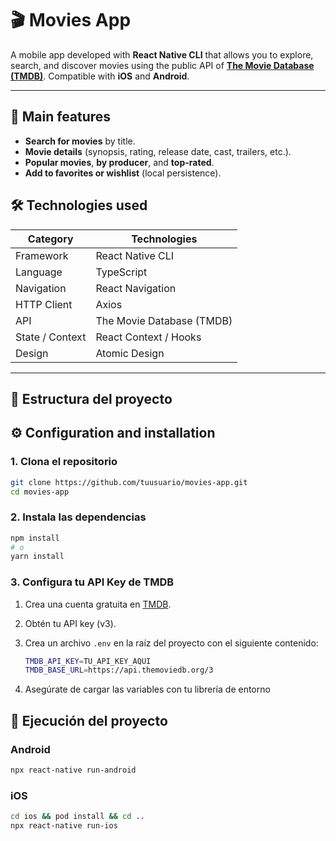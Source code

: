 # 🎬 Movies App

A mobile app developed with **React Native CLI** that allows you to explore, search, and discover movies using the public API of **[The Movie Database (TMDB)](https://www.themoviedb.org/documentation/api)**.
Compatible with **iOS** and **Android**.

---

## 🚀 Main features

- **Search for movies** by title.
- **Movie details** (synopsis, rating, release date, cast, trailers, etc.).
- **Popular movies**, **by producer**, and **top-rated**.
- **Add to favorites or wishlist** (local persistence).

## 🛠️ Technologies used

| Category | Technologies |
|------------|-------------|
| Framework | React Native CLI |
| Language | TypeScript |
| Navigation | React Navigation |
| HTTP Client | Axios |
| API | The Movie Database (TMDB) |
| State / Context | React Context / Hooks |
| Design | Atomic Design |

---

## 📂 Estructura del proyecto


## ⚙️ Configuration and installation

### 1. Clona el repositorio

```bash
git clone https://github.com/tuusuario/movies-app.git
cd movies-app
```

### 2. Instala las dependencias

```bash
npm install
# o
yarn install
```

### 3. Configura tu API Key de TMDB

1. Crea una cuenta gratuita en [TMDB](https://www.themoviedb.org/).  
2. Obtén tu API key (v3).  
3. Crea un archivo `.env` en la raíz del proyecto con el siguiente contenido:

   ```bash
   TMDB_API_KEY=TU_API_KEY_AQUI
   TMDB_BASE_URL=https://api.themoviedb.org/3
   ```

4. Asegúrate de cargar las variables con tu librería de entorno 

## 📱 Ejecución del proyecto

### Android
```bash
npx react-native run-android
```

### iOS
```bash
cd ios && pod install && cd ..
npx react-native run-ios
```

